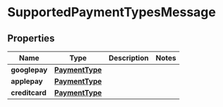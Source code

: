 

# SupportedPaymentTypesMessage


## Properties

| Name | Type | Description | Notes |
|------------ | ------------- | ------------- | -------------|
|**googlepay** | [**PaymentType**](PaymentType.md) |  |  |
|**applepay** | [**PaymentType**](PaymentType.md) |  |  |
|**creditcard** | [**PaymentType**](PaymentType.md) |  |  |



